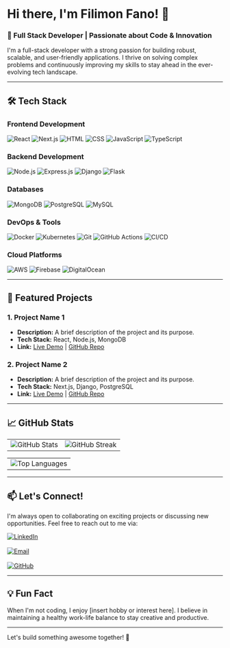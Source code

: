 # Hi there, I'm Filimon Fano! 👋

### 🚀 Full Stack Developer | Passionate about Code & Innovation

I'm a full-stack developer with a strong passion for building robust, scalable, and user-friendly applications. I thrive on solving complex problems and continuously improving my skills to stay ahead in the ever-evolving tech landscape.

---

## 🛠 Tech Stack

### **Frontend Development**
![React](https://img.shields.io/badge/React-61DAFB?style=for-the-badge&logo=react&logoColor=black)
![Next.js](https://img.shields.io/badge/Next.js-000000?style=for-the-badge&logo=next.js&logoColor=white)
![HTML](https://img.shields.io/badge/HTML-E34F26?style=for-the-badge&logo=html5&logoColor=white)
![CSS](https://img.shields.io/badge/CSS-1572B6?style=for-the-badge&logo=css3&logoColor=white)
![JavaScript](https://img.shields.io/badge/JavaScript-F7DF1E?style=for-the-badge&logo=javascript&logoColor=black)
![TypeScript](https://img.shields.io/badge/TypeScript-3178C6?style=for-the-badge&logo=typescript&logoColor=white)

### **Backend Development**
![Node.js](https://img.shields.io/badge/Node.js-339933?style=for-the-badge&logo=node.js&logoColor=white)
![Express.js](https://img.shields.io/badge/Express.js-000000?style=for-the-badge&logo=express&logoColor=white)
![Django](https://img.shields.io/badge/Django-092E20?style=for-the-badge&logo=django&logoColor=white)
![Flask](https://img.shields.io/badge/Flask-000000?style=for-the-badge&logo=flask&logoColor=white)

### **Databases**
![MongoDB](https://img.shields.io/badge/MongoDB-47A248?style=for-the-badge&logo=mongodb&logoColor=white)
![PostgreSQL](https://img.shields.io/badge/PostgreSQL-336791?style=for-the-badge&logo=postgresql&logoColor=white)
![MySQL](https://img.shields.io/badge/MySQL-4479A1?style=for-the-badge&logo=mysql&logoColor=white)

### **DevOps & Tools**
![Docker](https://img.shields.io/badge/Docker-2496ED?style=for-the-badge&logo=docker&logoColor=white)
![Kubernetes](https://img.shields.io/badge/Kubernetes-326CE5?style=for-the-badge&logo=kubernetes&logoColor=white)
![Git](https://img.shields.io/badge/Git-F05032?style=for-the-badge&logo=git&logoColor=white)
![GitHub Actions](https://img.shields.io/badge/GitHub_Actions-2088FF?style=for-the-badge&logo=github-actions&logoColor=white)
![CI/CD](https://img.shields.io/badge/CI/CD-FF4081?style=for-the-badge&logo=circleci&logoColor=white)

### **Cloud Platforms**
![AWS](https://img.shields.io/badge/AWS-232F3E?style=for-the-badge&logo=amazon-aws&logoColor=white)
![Firebase](https://img.shields.io/badge/Firebase-FFCA28?style=for-the-badge&logo=firebase&logoColor=black)
![DigitalOcean](https://img.shields.io/badge/DigitalOcean-0080FF?style=for-the-badge&logo=digitalocean&logoColor=white)

---

## 🚀 Featured Projects

### 1. **Project Name 1**
- **Description:** A brief description of the project and its purpose.
- **Tech Stack:** React, Node.js, MongoDB
- **Link:** [Live Demo](#) | [GitHub Repo](#)

### 2. **Project Name 2**
- **Description:** A brief description of the project and its purpose.
- **Tech Stack:** Next.js, Django, PostgreSQL
- **Link:** [Live Demo](#) | [GitHub Repo](#)

---

## 📈 GitHub Stats

<table>
  <tr>
    <td>
      <img src="https://github-readme-stats.vercel.app/api?username=filimonfano&show_icons=true&theme=radical" alt="GitHub Stats" />
    </td>
    <td>
      <img src="https://github-readme-streak-stats.herokuapp.com/?user=filimonfano&theme=radical" alt="GitHub Streak" />
    </td>
  </tr>
</table>

<table>
  <tr>
    <td>
      <img src="https://github-readme-stats.vercel.app/api/top-langs/?username=filimonfano&layout=compact&theme=radical" alt="Top Languages" />
    </td>
  </tr>
</table>

---

## 📫 Let's Connect!

I'm always open to collaborating on exciting projects or discussing new opportunities. Feel free to reach out to me via:

[![LinkedIn](https://img.shields.io/badge/LinkedIn-0077B5?style=for-the-badge&logo=linkedin&logoColor=white)](https://www.linkedin.com/in/filimon-fano-154613173/)  
<br>
[![Email](https://img.shields.io/badge/Email-D14836?style=for-the-badge&logo=gmail&logoColor=white)](mailto:fillimon.fanno@gmail.com)  
<br>
[![GitHub](https://img.shields.io/badge/GitHub-181717?style=for-the-badge&logo=github&logoColor=white)](https://github.com/filimonfano)

---

## 💡 Fun Fact

When I'm not coding, I enjoy [insert hobby or interest here]. I believe in maintaining a healthy work-life balance to stay creative and productive.

---

Let's build something awesome together! 🚀
